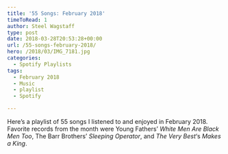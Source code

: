 ```yaml
---
title: '55 Songs: February 2018'
timeToRead: 1 
author: Steel Wagstaff
type: post
date: 2018-03-28T20:53:28+00:00
url: /55-songs-february-2018/
hero: /2018/03/IMG_7181.jpg
categories:
  - Spotify Playlists
tags:
  - February 2018
  - Music
  - playlist
  - Spotify

---
```

Here&#8217;s a playlist of 55 songs I listened to and enjoyed in February 2018. Favorite records from the month were Young Fathers&#8217; _White Men Are Black Men Too_, The Barr Brothers&#8217; _Sleeping Operator_, and _The Very Best_&#8216;s _Makes a King_.
